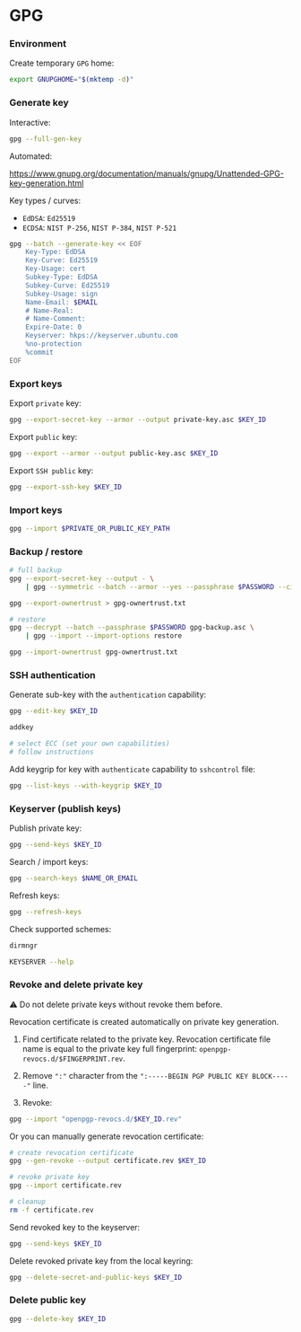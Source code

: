 # GPG

### Environment

Create temporary `GPG` home:

```sh
export GNUPGHOME="$(mktemp -d)"
```

### Generate key

Interactive:

```sh
gpg --full-gen-key
```

Automated:

<https://www.gnupg.org/documentation/manuals/gnupg/Unattended-GPG-key-generation.html>

Key types / curves:

- `EdDSA`: `Ed25519`
- `ECDSA`: `NIST P-256`, `NIST P-384`, `NIST P-521`

```sh
gpg --batch --generate-key << EOF
    Key-Type: EdDSA
    Key-Curve: Ed25519
    Key-Usage: cert
    Subkey-Type: EdDSA
    Subkey-Curve: Ed25519
    Subkey-Usage: sign
    Name-Email: $EMAIL
    # Name-Real:
    # Name-Comment:
    Expire-Date: 0
    Keyserver: hkps://keyserver.ubuntu.com
    %no-protection
    %commit
EOF
```

### Export keys

Export `private` key:

```sh
gpg --export-secret-key --armor --output private-key.asc $KEY_ID
```

Export `public` key:

```sh
gpg --export --armor --output public-key.asc $KEY_ID
```

Export `SSH public` key:

```sh
gpg --export-ssh-key $KEY_ID
```

### Import keys

```sh
gpg --import $PRIVATE_OR_PUBLIC_KEY_PATH
```

### Backup / restore

```sh
# full backup
gpg --export-secret-key --output - \
    | gpg --symmetric --batch --armor --yes --passphrase $PASSWORD --cipher-algo AES25 --output gpg-backup.asc

gpg --export-ownertrust > gpg-ownertrust.txt

# restore
gpg --decrypt --batch --passphrase $PASSWORD gpg-backup.asc \
    | gpg --import --import-options restore

gpg --import-ownertrust gpg-ownertrust.txt
```

### SSH authentication

Generate sub-key with the `authentication` capability:

```sh
gpg --edit-key $KEY_ID

addkey

# select ECC (set your own capabilities)
# follow instructions
```

Add keygrip for key with `authenticate` capability to `sshcontrol` file:

```sh
gpg --list-keys --with-keygrip $KEY_ID
```

### Keyserver (publish keys)

Publish private key:

```sh
gpg --send-keys $KEY_ID
```

Search / import keys:

```sh
gpg --search-keys $NAME_OR_EMAIL
```

Refresh keys:

```sh
gpg --refresh-keys
```

Check supported schemes:

```sh
dirmngr

KEYSERVER --help
```

### Revoke and delete private key

:warning: Do not delete private keys without revoke them before.

Revocation certificate is created automatically on private key generation.

1. Find certificate related to the private key. Revocation certificate file name is equal to the private key full fingerprint: `openpgp-revocs.d/$FINGERPRINT.rev`.

2. Remove `":"` character from the `":-----BEGIN PGP PUBLIC KEY BLOCK-----"` line.

3. Revoke:

```sh
gpg --import "openpgp-revocs.d/$KEY_ID.rev"
```

Or you can manually generate revocation certificate:

```sh
# create revocation certificate
gpg --gen-revoke --output certificate.rev $KEY_ID

# revoke private key
gpg --import certificate.rev

# cleanup
rm -f certificate.rev
```

Send revoked key to the keyserver:

```sh
gpg --send-keys $KEY_ID
```

Delete revoked private key from the local keyring:

```sh
gpg --delete-secret-and-public-keys $KEY_ID
```

### Delete public key

```sh
gpg --delete-key $KEY_ID
```
